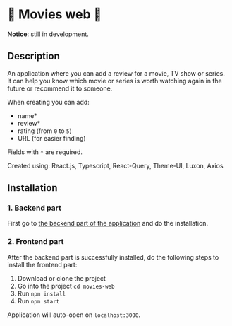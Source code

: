 # 🎥 Movies web 🎥

**Notice**: still in development.

## Description

An application where you can add a review for a movie, TV show or series.  
It can help you know which movie or series is worth watching again in the future or recommend it to someone.

When creating you can add:

- name\*
- review\*
- rating (from `0` to `5`)
- URL (for easier finding)

Fields with `*` are required.

Created using: React.js, Typescript, React-Query, Theme-UI, Luxon, Axios

## Installation

### 1. Backend part

First go to [the backend part of the application](https://github.com/Zrna/movies-backend) and do the installation.

### 2. Frontend part

After the backend part is successfully installed, do the following steps to install the frontend part:

1. Download or clone the project
2. Go into the project `cd movies-web`
3. Run `npm install`
4. Run `npm start`

Application will auto-open on `localhost:3000`.
